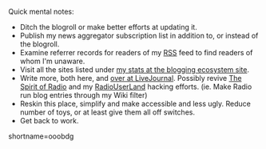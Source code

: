 <p>Quick mental notes:  <br />
<ul>
<li> Ditch the blogroll or make better efforts at updating it.  <br />
</li>
<li> Publish my news aggregator subscription list in addition to, or instead of the blogroll.  <br />
</li>
<li> Examine referrer records for readers of my <a href="http://www.decafbad.com/twiki/bin/view/Main/RSS">RSS</a> feed to find readers of whom I'm unaware.  <br />
</li>
<li> Visit all the sites listed under <a href="http://dev.myelin.co.nz/ecosystem/blogs/http_3a_2f_2fdecafbad_2ecom_stats.html">my stats at the blogging ecosystem site</a>.<br />
</li>
<li> Write more, both here, and <a href="http://deus-x.livejournal.com">over at <a href="http://www.decafbad.com/twiki/bin/view/Main/LiveJournal">LiveJournal</a></a>.  Possibly revive <a href="http://www.decafbad.com/deus_x/radio/">The Spirit of Radio</a> and my <a href="http://www.decafbad.com/twiki/bin/view/Main/RadioUserLand">RadioUserLand</a> hacking efforts.  (ie. Make Radio run blog entries through my Wiki filter)<br />
</li>
<li> Reskin this place, simplify and make accessible and less ugly.  Reduce number of toys, or at least give them all off switches.<br />
</li>
<li> Get back to work.</p>
</li>
</ul>
<!--more-->
shortname=ooobdg
